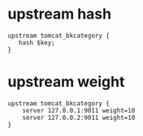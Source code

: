 # upstream hash
```
upstream tomcat_bkcategory {
   hash $key;
}
```
# upstream weight
```
upstream tomcat_bkcategory {
    server 127.0.0.1:9011 weight=10
    server 127.0.0.2:9011 weight=10
}
```
